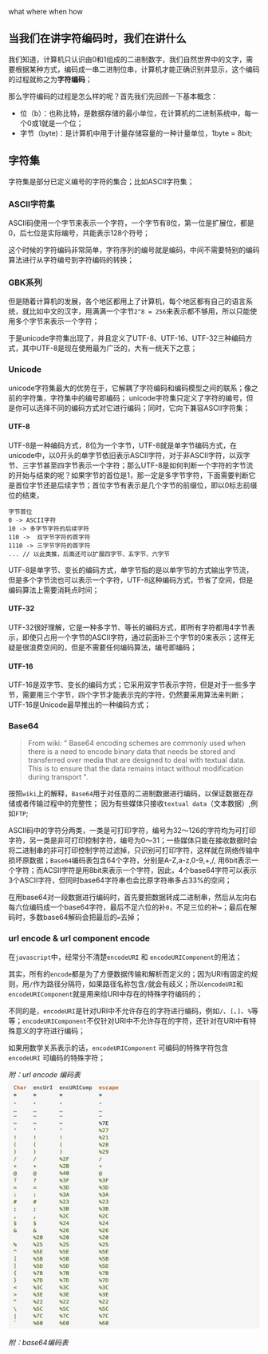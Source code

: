 what where when how

## 当我们在讲字符编码时，我们在讲什么
我们知道，计算机只认识由0和1组成的二进制数字，我们自然世界中的文字，需要根据某种方式，编码成一串二进制位串，计算机才能正确识别并显示，这个编码的过程就称之为**字符编码**；

那么字符编码的过程是怎么样的呢？首先我们先回顾一下基本概念：
  * 位（b）：也称比特，是数据存储的最小单位，在计算机的二进制系统中，每一个0或1就是一个位；
  * 字节（byte)：是计算机中用于计量存储容量的一种计量单位，1byte = 8bit;

## 字符集
字符集是部分已定义编号的字符的集合；比如ASCII字符集；

### ASCII字符集
ASCII码使用一个字节来表示一个字符，一个字节有8位，第一位是扩展位，都是0，后七位是实际编号，共能表示128个符号；

这个时候的字符编码非常简单，字符序列的编号就是编码，中间不需要特别的编码算法进行从字符编号到字符编码的转换；

### GBK系列

但是随着计算机的发展，各个地区都用上了计算机，每个地区都有自己的语言系统，就比如中文的汉字，用满满一个字节`2^8 = 256`来表示都不够用，所以只能使用多个字节来表示一个字符；

于是unicode字符集出现了，并且定义了UTF-8、UTF-16、UTF-32三种编码方式，其中UTF-8是现在使用最为广泛的，大有一统天下之意；

### Unicode

unicode字符集最大的优势在于，它解耦了字符编码和编码模型之间的联系；像之前的字符集，字符集中的编号即编码；
unicode字符集只定义了字符的编号，但是你可以选择不同的编码方式对它进行编码；同时，它向下兼容ASCII字符集；

#### UTF-8
UTF-8是一种编码方式，8位为一个字节，UTF-8就是单字节编码方式，在unicode中，以0开头的单字节依旧表示ASCII字符，对于非ASCII字符，以双字节、三字节甚至四字节表示一个字符；那么UTF-8是如何判断一个字符的字节流的开始与结束的呢？如果字节的首位是1，那一定是多字节字符，下面需要判断它是首位字节还是后续字节；首位字节有表示是几个字节的前缀位，即以0标志前缀位的结束，

```
字节首位
0 -> ASCII字符
10 -> 多字节字符的后续字符
110 ->  双字节字符的首字符
1110 -> 三字节字符的首字符
... // 以此类推，后面还可以扩展四字节、五字节、六字节
```

UTF-8是单字节、变长的编码方式，单字节指的是以单字节的方式输出字节流，但是多个字节流也可以表示一个字符，UTF-8这种编码方式，节省了空间，但是编码算法上需要消耗点时间；


#### UTF-32
UTF-32很好理解，它是一种多字节、等长的编码方式，即所有字符都用4字节表示，即使只占用一个字节的ASCII字符，通过前面补三个字节的0来表示；这样无疑是很浪费空间的，但是不需要任何编码算法，编号即编码；


#### UTF-16
UTF-16是双字节、变长的编码方式；它采用双字节表示字符，但是对于一些多字节，需要用三个字节，四个字节才能表示完的字符，仍然要采用算法来判断；UTF-16是Unicode最早推出的一种编码方式；


### Base64
> From wiki: " Base64 encoding schemes are commonly used when there is a need to encode binary data that needs be stored and transferred over media that are designed to deal with textual data. This is to ensure that the data remains intact without modification during transport ".

按照`wiki`上的解释，`Base64`用于对任意的二进制数据进行编码，以保证数据在存储或者传输过程中的完整性；
因为有些媒体只接收`textual data`（文本数据）,例如`FTP`;

ASCII码中的字符分两类，一类是可打印字符，编号为32～126的字符均为可打印字符，另一类是非可打印控制字符，编号为0～31；一些媒体只能在接收数据时会将二进制串的非可打印控制字符过滤掉，只识别可打印字符，这样就在网络传输中损坏原数据；`Base64`编码表包含64个字符，分别是A-Z,a-z,0-9,+,/, 用6bit表示一个字符；而ACSII字符是用8bit来表示一个字符，因此，4个base64字符可以表示3个ASCII字符，但同时base64字符串也会比原字符串多占33%的空间；

在用base64对一段数据进行编码时，首先要把数据转成二进制串，然后从左向右每六位编码成一个base64字符，最后不足六位的补`0`，不足三位的补`=`；最后在解码时，多数base64解码会把最后的`=`去掉；

### url encode & url component encode
在`javascript`中，经常分不清楚`encodeURI` 和 `encodeURIComponent`的用法；

其实，所有的`encode`都是为了方便数据传输和解析而定义的；因为URI有固定的规则，用`/`作为路径分隔符，如果路径名称包含`/`就会有歧义；所以`encodeURI`和`encodeURIComponent`就是用来给URI中存在的特殊字符编码的；

不同的是，`encodeURI`是针对URI中不允许存在的字符进行编码，例如`/`、`[`、`]`、`%`等等；`encodeURIComponent`不仅针对URI中不允许存在的字符，还针对在URI中有特殊意义的字符进行编码；

如果用数学关系表示的话，`encodeURIComponent` 可编码的特殊字符包含 `encodeURI` 可编码的特殊字符；

*附：url encode 编码表*
![url encode](./static/url-encode.png)

*附：base64编码表*